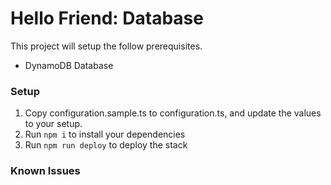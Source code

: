 # Hello Friend: Database

This project will setup the follow prerequisites.

- DynamoDB Database

### Setup

1. Copy configuration.sample.ts to configuration.ts, and update the values to your setup.
2. Run `npm i` to install your dependencies
3. Run `npm run deploy` to deploy the stack

### Known Issues



